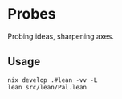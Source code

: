 # Probes

Probing ideas, sharpening axes.

## Usage

```
nix develop .#lean -vv -L
lean src/lean/Pal.lean
```


